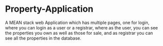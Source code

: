 # Property-Application
A MEAN stack web Application which has multiple pages, one for login, where you can login as a user or a registrar, where as the user, you can see the properties you own as well as those for sale, and as registrar you can see all the properties in the database. 
